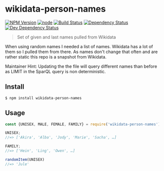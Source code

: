# wikidata-person-names

[![NPM Version](https://img.shields.io/npm/v/wikidata-person-names.svg)](https://www.npmjs.com/package/wikidata-person-names)
[![node](https://img.shields.io/node/v/wikidata-person-names.svg)](https://www.npmjs.com/package/wikidata-person-names)
[![Build Status](https://travis-ci.com/EdJoPaTo/wikidata-person-names.svg?branch=master)](https://travis-ci.com/EdJoPaTo/wikidata-person-names)
[![Dependency Status](https://david-dm.org/EdJoPaTo/wikidata-person-names/status.svg)](https://david-dm.org/EdJoPaTo/wikidata-person-names)
[![Dev Dependency Status](https://david-dm.org/EdJoPaTo/wikidata-person-names/dev-status.svg)](https://david-dm.org/EdJoPaTo/wikidata-person-names?type=dev)

> Set of given and last names pulled from Wikidata

When using random names I needed a list of names.
Wikidata has a lot of them so I pulled them from there.
As names don't change that often and are rather static this repo is a snapshot from Wikidata.

Maintainer Hint: Updating the the file will query different names than before as LIMIT in the SparQL query is non deterministic.

## Install

```
$ npm install wikidata-person-names
```


## Usage

```js
const {UNISEX, MALE, FEMALE, FAMILY} = require('wikidata-person-names');

UNISEX;
//=> ['Akira', 'Alba', 'Jody', 'Marie', 'Sacha', …]

FAMILY;
//=> ['Hein', 'Ling', 'Owen', …]

randomItem(UNISEX)
//=> 'Jule'
```
